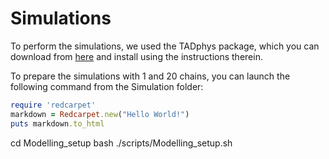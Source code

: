 # Simulations

To perform the simulations, we used the TADphys package, which you can download from [here](https://github.com/cavallifly/TADphys) and install using the instructions therein.

To prepare the simulations with 1 and 20 chains, you can launch the following command from the Simulation folder:


```ruby
require 'redcarpet'
markdown = Redcarpet.new("Hello World!")
puts markdown.to_html
```

<html>
      <head>
        cd Modelling_setup
        bash ./scripts/Modelling_setup.sh
      </head>
    </html>
